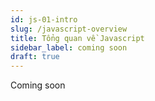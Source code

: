 ```yaml
---
id: js-01-intro
slug: /javascript-overview
title: Tổng quan về Javascript
sidebar_label: coming soon
draft: true
---
```


Coming soon

